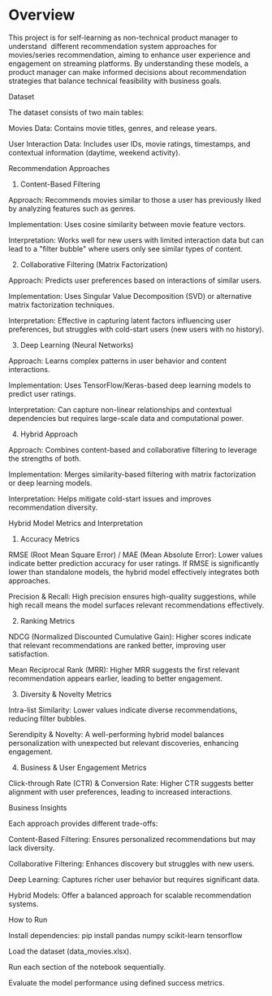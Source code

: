 # Overview

This project is for self-learning as non-technical product manager to understand  different recommendation system approaches for movies/series recommendation, aiming to enhance user experience and engagement on streaming platforms. By understanding these models, a product manager can make informed decisions about recommendation strategies that balance technical feasibility with business goals.

Dataset

The dataset consists of two main tables:

Movies Data: Contains movie titles, genres, and release years.

User Interaction Data: Includes user IDs, movie ratings, timestamps, and contextual information (daytime, weekend activity).

Recommendation Approaches

1. Content-Based Filtering

Approach: Recommends movies similar to those a user has previously liked by analyzing features such as genres.

Implementation: Uses cosine similarity between movie feature vectors.

Interpretation: Works well for new users with limited interaction data but can lead to a "filter bubble" where users only see similar types of content.

2. Collaborative Filtering (Matrix Factorization)

Approach: Predicts user preferences based on interactions of similar users.

Implementation: Uses Singular Value Decomposition (SVD) or alternative matrix factorization techniques.

Interpretation: Effective in capturing latent factors influencing user preferences, but struggles with cold-start users (new users with no history).

3. Deep Learning (Neural Networks)

Approach: Learns complex patterns in user behavior and content interactions.

Implementation: Uses TensorFlow/Keras-based deep learning models to predict user ratings.

Interpretation: Can capture non-linear relationships and contextual dependencies but requires large-scale data and computational power.

4. Hybrid Approach

Approach: Combines content-based and collaborative filtering to leverage the strengths of both.

Implementation: Merges similarity-based filtering with matrix factorization or deep learning models.

Interpretation: Helps mitigate cold-start issues and improves recommendation diversity.

Hybrid Model Metrics and Interpretation

1. Accuracy Metrics

RMSE (Root Mean Square Error) / MAE (Mean Absolute Error): Lower values indicate better prediction accuracy for user ratings. If RMSE is significantly lower than standalone models, the hybrid model effectively integrates both approaches.

Precision & Recall: High precision ensures high-quality suggestions, while high recall means the model surfaces relevant recommendations effectively.

2. Ranking Metrics

NDCG (Normalized Discounted Cumulative Gain): Higher scores indicate that relevant recommendations are ranked better, improving user satisfaction.

Mean Reciprocal Rank (MRR): Higher MRR suggests the first relevant recommendation appears earlier, leading to better engagement.

3. Diversity & Novelty Metrics

Intra-list Similarity: Lower values indicate diverse recommendations, reducing filter bubbles.

Serendipity & Novelty: A well-performing hybrid model balances personalization with unexpected but relevant discoveries, enhancing engagement.

4. Business & User Engagement Metrics

Click-through Rate (CTR) & Conversion Rate: Higher CTR suggests better alignment with user preferences, leading to increased interactions.

Business Insights

Each approach provides different trade-offs:

Content-Based Filtering: Ensures personalized recommendations but may lack diversity.

Collaborative Filtering: Enhances discovery but struggles with new users.

Deep Learning: Captures richer user behavior but requires significant data.

Hybrid Models: Offer a balanced approach for scalable recommendation systems.

How to Run

Install dependencies: pip install pandas numpy scikit-learn tensorflow

Load the dataset (data_movies.xlsx).

Run each section of the notebook sequentially.

Evaluate the model performance using defined success metrics.
